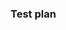<!-- Please make sure to provide a meaningful title for your PR. Do not keep the default title. -->
<!-- Use the following GitHub keyword if your PR completely resolves an issue: "Fixes #123" -->
<!-- Use the following Waffle keyword if your PR is related to an issue: "Connects to #123" -->

### Test plan
<!-- Describe how you tested this PR, and how you will test the feature after it is merged. -->

<!-- Describe any special instructions to the operator who will deploy your code to staging and production. Uncomment below:
### Deployment instructions & migrations -->

<!-- Add notes to highlight the feature when it's released/demoed. Uncomment the headings below:
### Release notes -->

<!-- Do you want your PR to be merged by the reviewer using squash or rebase merging? If so, mention it here. -->

